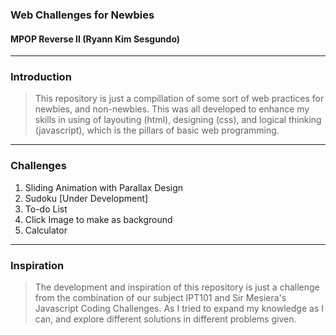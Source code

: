 ### Web Challenges for Newbies
#### MPOP Reverse II (Ryann Kim Sesgundo)

---
### Introduction
> This repository is just a compillation of some sort of web practices for newbies, and non-newbies. This was all developed to enhance my skills in using of layouting (html), designing (css), and logical thinking (javascript), which is the pillars of basic web programming.

---
### Challenges
1. Sliding Animation with Parallax Design
2. Sudoku [Under Development]
3. To-do List
4. Click Image to make as background
5. Calculator

---
### Inspiration
> The development and inspiration of this repository is just a challenge from the combination of our subject IPT101 and Sir Mesiera's Javascript Coding Challenges. As I tried to expand my knowledge as I can, and explore different solutions in different problems given.
